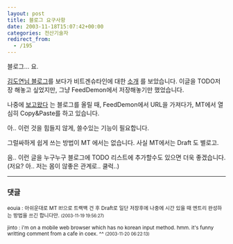 ```yaml
---
layout: post
title: 블로그 요구사항
date: 2003-11-18T15:07:42+00:00
categories: 전산기술자
redirect_from:
  - /195
---
```


블로그... 요.

<a href="http://www.mithrandir.co.kr/mt/" target=bb>김도연님 블로그</a>를 보다가 비트겐슈타인에 대한 <a href="http://www.mithrandir.co.kr/mt/archives/2003/11/20031115_000396.html" target=bb>소개</a> 를 보았습니다. 이글을 TODO저장 해놓고 싶었지만, 그냥 FeedDemon에서 저장해놓기만 했었습니다.

나중에 <a href="/339" target=bb>보고왔다</a> 는 블로그를 올릴 때, FeedDemon에서 URL을 가져다가, MT에서 열심히 Copy&Paste를 하고 있습니다.

아.. 이런 것을 힘들지 않게, 쓸수있는 기능이 필요합니다.

그럴싸하게 쉽게 쓰는 방법이 MT 에서는 없습니다. 사실 MT에서는 Draft 도 별로고.

음.. 이런 글을 누구누구 블로그에 TODO 리스트에 추가할수도 있으면 더욱 좋겠습니다. (저요? 아.. 저는 몸이 않좋은 관계로.. 쿨럭..)

* * *

### 댓글



<!--- cmt:428 --->
<!--- mail: --->
<!--- parent:0 --->

<small class=comment>eouia : 아쉬운대로 MT It!으로 트랙백 건 후 Draft로 일단 저장후에 나중에 시간 있을 때 엔트리 완성하는 방법을 쓰긴 합니다만. <small>(2003-11-19 19:56:27)</small></small>


<!--- cmt:429 --->
<!--- mail: --->
<!--- parent:0 --->

<small class=comment>jinto : i'm on a mobile web browser which has no korean input method. hmm. it's funny writting comment from a cafe in coex. ^^ <small>(2003-11-20 06:22:13)</small></small>

